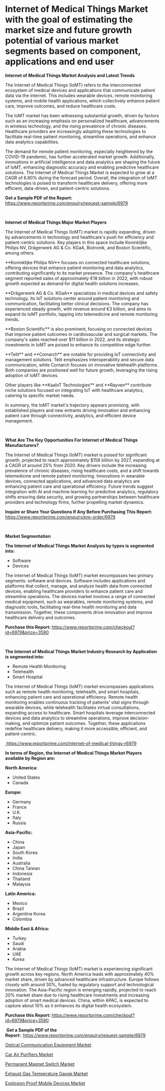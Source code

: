 <p><h1>Internet of Medical Things Market with the goal of estimating the market size and future growth potential of various market segments based on component, applications and end user</h1></p><p><strong>Internet of Medical Things Market Analysis and Latest Trends</strong></p>
<p><p>The Internet of Medical Things (IoMT) refers to the interconnected ecosystem of medical devices and applications that communicate patient data via the internet. This includes wearable devices, remote monitoring systems, and mobile health applications, which collectively enhance patient care, improve outcomes, and reduce healthcare costs.</p><p>The IoMT market has been witnessing substantial growth, driven by factors such as an increasing emphasis on personalized healthcare, advancements in wireless technology, and the rising prevalence of chronic diseases. Healthcare providers are increasingly adopting these technologies to facilitate real-time patient monitoring, streamline operations, and enhance data analytics capabilities. </p><p>The demand for remote patient monitoring, especially heightened by the COVID-19 pandemic, has further accelerated market growth. Additionally, innovations in artificial intelligence and data analytics are shaping the future of IoMT, enhancing diagnostic accuracy and enabling predictive healthcare solutions. The Internet of Medical Things Market is expected to grow at a CAGR of 6.60% during the forecast period. Overall, the integration of IoMT technologies is poised to transform healthcare delivery, offering more efficient, data-driven, and patient-centric solutions.</p></p>
<p><strong>Get a Sample PDF of the Report:&nbsp;</strong> <a href="https://www.reportprime.com/enquiry/request-sample/6979?utm_campaign=2932&utm_medium=2&utm_source=Github&utm_content=ia&utm_term=19032025&utm_id=internet-of-medical-things">https://www.reportprime.com/enquiry/request-sample/6979</a></p>
<p>&nbsp;</p>
<p><strong>Internet of Medical Things Major Market Players</strong></p>
<p><p>The Internet of Medical Things (IoMT) market is rapidly expanding, driven by advancements in technology and healthcare's push for efficiency and patient-centric solutions. Key players in this space include Koninklijke Philips NV, Drägerwerk AG & Co. KGaA, Biotronik, and Boston Scientific, among others.</p><p>**Koninklijke Philips NV** focuses on connected healthcare solutions, offering devices that enhance patient monitoring and data analytics, contributing significantly to its market presence. The company's healthcare segment reported sales of approximately €18 billion in 2022, with robust growth expected as demand for digital health solutions increases.</p><p>**Drägerwerk AG & Co. KGaA** specializes in medical devices and safety technology. Its IoT solutions center around patient monitoring and communication, facilitating better clinical decisions. The company has experienced steady growth, with revenue around €3 billion, and aims to expand its IoMT portfolio, tapping into telemedicine and remote monitoring trends.</p><p>**Boston Scientific** is also prominent, focusing on connected devices that improve patient outcomes in cardiovascular and surgical markets. The company's sales reached over $11 billion in 2022, and its strategic investments in IoMT are poised to enhance its competitive edge further.</p><p>**Telit** and **Comarch** are notable for providing IoT connectivity and management solutions. Telit emphasizes interoperability and secure data communication, while Comarch focuses on innovative telehealth platforms. Both companies are positioned well for future growth, leveraging the rising adoption of IoMT devices.</p><p>Other players like **KaaIoT Technologies** and **Rayven** contribute niche solutions focused on integrating IoT with healthcare analytics, catering to specific market needs.</p><p>In summary, the IoMT market's trajectory appears promising, with established players and new entrants driving innovation and enhancing patient care through connectivity, analytics, and efficient device management.</p></p>
<p>&nbsp;</p>
<p><strong>What Are The Key Opportunities For Internet of Medical Things Manufacturers?</strong></p>
<p><p>The Internet of Medical Things (IoMT) market is poised for significant growth, projected to reach approximately $158 billion by 2027, expanding at a CAGR of around 25% from 2020. Key drivers include the increasing prevalence of chronic diseases, rising healthcare costs, and a shift towards telemedicine and remote patient monitoring. Innovations in wearable devices, connected applications, and advanced data analytics are enhancing patient care and operational efficiency. Future trends suggest integration with AI and machine learning for predictive analytics, regulatory shifts ensuring data security, and growing partnerships between healthcare providers and technology firms, further propelling market dynamics.</p></p>
<p><strong>Inquire or Share Your Questions If Any Before Purchasing This Report:</strong> <a href="https://www.reportprime.com/enquiry/pre-order/6979?utm_campaign=2932&utm_medium=2&utm_source=Github&utm_content=ia&utm_term=19032025&utm_id=internet-of-medical-things">https://www.reportprime.com/enquiry/pre-order/6979</a></p>
<p>&nbsp;</p>
<p><strong>Market Segmentation</strong></p>
<p><strong>The Internet of Medical Things Market Analysis by types is segmented into:</strong></p>
<p><ul><li>Software</li><li>Devices</li></ul></p>
<p><p>The Internet of Medical Things (IoMT) market encompasses two primary segments: software and devices. Software includes applications and platforms that collect, manage, and analyze health data from connected devices, enabling healthcare providers to enhance patient care and streamline operations. The devices market involves a range of connected medical equipment, such as wearables, remote monitoring systems, and diagnostic tools, facilitating real-time health monitoring and data transmission. Together, these components drive innovation and improve healthcare delivery and outcomes.</p></p>
<p><strong>Purchase this Report:&nbsp;</strong><a href="https://www.reportprime.com/checkout?id=6979&price=3590&utm_campaign=2932&utm_medium=2&utm_source=Github&utm_content=ia&utm_term=19032025&utm_id=internet-of-medical-things">https://www.reportprime.com/checkout?id=6979&price=3590</a></p>
<p>&nbsp;</p>
<p><strong>The Internet of Medical Things Market Industry Research by Application is segmented into:</strong></p>
<p><ul><li>Remote Health Monitoring</li><li>Telehealth</li><li>Smart Hospital</li></ul></p>
<p><p>The Internet of Medical Things (IoMT) market encompasses applications such as remote health monitoring, telehealth, and smart hospitals, enhancing patient care and operational efficiency. Remote health monitoring enables continuous tracking of patients’ vital signs through wearable devices, while telehealth facilitates virtual consultations, expanding access to healthcare. Smart hospitals leverage interconnected devices and data analytics to streamline operations, improve decision-making, and optimize patient outcomes. Together, these applications redefine healthcare delivery, making it more accessible, efficient, and patient-centric.</p></p>
<p><a href="https://www.reportprime.com/internet-of-medical-things-r6979?utm_campaign=2932&utm_medium=2&utm_source=Github&utm_content=ia&utm_term=19032025&utm_id=internet-of-medical-things">&nbsp;https://www.reportprime.com/internet-of-medical-things-r6979</a></p>
<p><strong>In terms of Region, the Internet of Medical Things Market Players available by Region are:</strong></p>
<p>
    <p> <strong> North America: </strong>
        <ul>
            <li>United States</li>
            <li>Canada</li>
        </ul>
        </p> 
    <p> <strong> Europe: </strong>
        <ul>
            <li>Germany</li>
            <li>France</li>
            <li>U.K.</li>
            <li>Italy</li>
            <li>Russia</li>
        </ul>
        </p> 
    <p> <strong> Asia-Pacific: </strong>
        <ul>
            <li>China</li>
            <li>Japan</li>
            <li>South Korea</li>
            <li>India</li>
            <li>Australia</li>
            <li>China Taiwan</li>
            <li>Indonesia</li>
            <li>Thailand</li>
            <li>Malaysia</li>
        </ul>
        </p> 
    <p> <strong> Latin America: </strong>
        <ul>
            <li>Mexico</li>
            <li>Brazil</li>
            <li>Argentina Korea</li>
            <li>Colombia</li>
        </ul>
        </p> 
    <p> <strong> Middle East & Africa: </strong>
        <ul>
            <li>Turkey</li>
            <li>Saudi</li>
            <li>Arabia</li>
            <li>UAE</li>
            <li>Korea</li>
        </ul>
    </p>
    </p>
<p><p>The Internet of Medical Things (IoMT) market is experiencing significant growth across key regions. North America leads with approximately 40% market share, driven by advanced healthcare infrastructure. Europe follows closely with around 30%, fueled by regulatory support and technological innovation. The Asia-Pacific region is emerging rapidly, projected to reach 20% market share due to rising healthcare investments and increasing adoption of smart medical devices. China, within APAC, is expected to capture about 10% as it enhances its digital health ecosystem.</p></p>
<p><strong>Purchase this Report: </strong><a href="https://www.reportprime.com/checkout?id=6979&price=3590&utm_campaign=2932&utm_medium=2&utm_source=Github&utm_content=ia&utm_term=19032025&utm_id=internet-of-medical-things">https://www.reportprime.com/checkout?id=6979&price=3590</a></p>
<p>&nbsp;<strong>Get a Sample PDF of the Report:&nbsp;&nbsp;</strong><a href="https://www.reportprime.com/enquiry/request-sample/6979?utm_campaign=2932&utm_medium=2&utm_source=Github&utm_content=ia&utm_term=19032025&utm_id=internet-of-medical-things">https://www.reportprime.com/enquiry/request-sample/6979</a></p>
<p><strong></strong></p>
<p><p><a href="https://www.linkedin.com/pulse/optical-communication-equipment-market-size-set-grow-rapidly-sg0ce?utm_campaign=2932&utm_medium=2&utm_source=Github&utm_content=ia&utm_term=19032025&utm_id=internet-of-medical-things">Optical Communication Equipment Market</a></p><p><a href="https://www.linkedin.com/pulse/thorough-competitor-analysis-car-air-purifiers-market-2025-2032-orfoe?utm_campaign=2932&utm_medium=2&utm_source=Github&utm_content=ia&utm_term=19032025&utm_id=internet-of-medical-things">Car Air Purifiers Market</a></p><p><a href="https://www.linkedin.com/pulse/growth-forecast-permanent-magnet-switch-market-projected-eem2e?utm_campaign=2932&utm_medium=2&utm_source=Github&utm_content=ia&utm_term=19032025&utm_id=internet-of-medical-things">Permanent Magnet Switch Market</a></p><p><a href="https://www.linkedin.com/pulse/future-exhaust-gas-temperature-gauge-market-key-growth-vexuf?utm_campaign=2932&utm_medium=2&utm_source=Github&utm_content=ia&utm_term=19032025&utm_id=internet-of-medical-things">Exhaust Gas Temperature Gauge Market</a></p><p><a href="https://www.linkedin.com/pulse/explosion-proof-mobile-devices-market-analysis-revenue-bbm5f?utm_campaign=2932&utm_medium=2&utm_source=Github&utm_content=ia&utm_term=19032025&utm_id=internet-of-medical-things">Explosion Proof Mobile Devices Market</a></p></p>